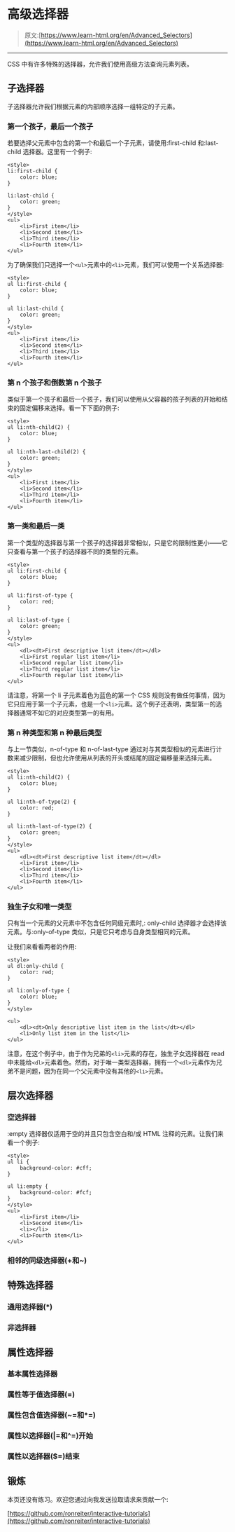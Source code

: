 # 高级选择器

> 原文:[https://www.learn-html.org/en/Advanced_Selectors](https://www.learn-html.org/en/Advanced_Selectors)

* * *

CSS 中有许多特殊的选择器，允许我们使用高级方法查询元素列表。

## 子选择器

子选择器允许我们根据元素的内部顺序选择一组特定的子元素。

### 第一个孩子，最后一个孩子

若要选择父元素中包含的第一个和最后一个子元素，请使用:first-child 和:last-child 选择器。这里有一个例子:

```
<style>
li:first-child {
    color: blue;
}

li:last-child {
    color: green;
}
</style>
<ul>
    <li>First item</li>
    <li>Second item</li>
    <li>Third item</li>
    <li>Fourth item</li>
</ul> 
```

为了确保我们只选择一个`<ul>`元素中的`<li>`元素，我们可以使用一个关系选择器:

```
<style>
ul li:first-child {
    color: blue;
}

ul li:last-child {
    color: green;
}
</style>
<ul>
    <li>First item</li>
    <li>Second item</li>
    <li>Third item</li>
    <li>Fourth item</li>
</ul> 
```

### 第 n 个孩子和倒数第 n 个孩子

类似于第一个孩子和最后一个孩子，我们可以使用从父容器的孩子列表的开始和结束的固定偏移来选择。看一下下面的例子:

```
<style>
ul li:nth-child(2) {
    color: blue;
}

ul li:nth-last-child(2) {
    color: green;
}
</style>
<ul>
    <li>First item</li>
    <li>Second item</li>
    <li>Third item</li>
    <li>Fourth item</li>
</ul> 
```

### 第一类和最后一类

第一个类型的选择器与第一个孩子的选择器非常相似，只是它的限制性更小——它只查看与第一个孩子的选择器不同的类型的元素。

```
<style>
ul li:first-child {
    color: blue;
}

ul li:first-of-type {
    color: red;
}

ul li:last-of-type {
    color: green;
}
</style>
<ul>
    <dl><dt>First descriptive list item</dt></dl>
    <li>First regular list item</li>
    <li>Second regular list item</li>
    <li>Third regular list item</li>
    <li>Fourth regular list item</li>
</ul> 
```

请注意，将第一个 li 子元素着色为蓝色的第一个 CSS 规则没有做任何事情，因为它只应用于第一个子元素，也是一个`<li>`元素。这个例子还表明，类型第一的选择器通常不如它的对应类型第一的有用。

### 第 n 种类型和第 n 种最后类型

与上一节类似，n-of-type 和 n-of-last-type 通过对与其类型相似的元素进行计数来减少限制，但也允许使用从列表的开头或结尾的固定偏移量来选择元素。

```
<style>
ul li:nth-child(2) {
    color: blue;
}

ul li:nth-of-type(2) {
    color: red;
}

ul li:nth-last-of-type(2) {
    color: green;
}
</style>
<ul>
    <dl><dt>First descriptive list item</dt></dl>
    <li>First item</li>
    <li>Second item</li>
    <li>Third item</li>
    <li>Fourth item</li>
</ul> 
```

### 独生子女和唯一类型

只有当一个元素的父元素中不包含任何同级元素时,: only-child 选择器才会选择该元素。与:only-of-type 类似，只是它只考虑与自身类型相同的元素。

让我们来看看两者的作用:

```
<style>
ul dl:only-child {
    color: red;
}

ul li:only-of-type {
    color: blue;
}
</style>

<ul>
    <dl><dt>Only descriptive list item in the list</dt></dl>
    <li>Only list item in the list</li>
</ul> 
```

注意，在这个例子中，由于作为兄弟的`<li>`元素的存在，独生子女选择器在 read 中未能给`<dl>`元素着色。然而，对于唯一类型选择器，拥有一个`<dl>`元素作为兄弟不是问题，因为在同一个父元素中没有其他的`<li>`元素。

## 层次选择器

### 空选择器

:empty 选择器仅适用于空的并且只包含空白和/或 HTML 注释的元素。让我们来看一个例子:

```
<style>
ul li {
    background-color: #cff;
}

ul li:empty {
    background-color: #fcf;
}
</style>
<ul>
    <li>First item</li>
    <li>Second item</li>
    <li></li>
    <li>Fourth item</li>
</ul> 
```

### 相邻的同级选择器(+和~)

## 特殊选择器

### 通用选择器(*)

### 非选择器

## 属性选择器

### 基本属性选择器

### 属性等于值选择器(=)

### 属性包含值选择器(~=和*=)

### 属性以选择器(|=和^=)开始

### 属性以选择器($=)结束

## 锻炼

本页还没有练习。欢迎您通过向我发送拉取请求来贡献一个:

[https://github.com/ronreiter/interactive-tutorials](https://github.com/ronreiter/interactive-tutorials)